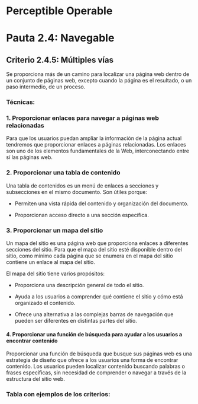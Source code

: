 # Perceptible Operable

# Pauta 2.4: Navegable

## Criterio 2.4.5: Múltiples vías

Se proporciona más de un camino para localizar una página web dentro de un conjunto de páginas web, excepto cuando la página es el resultado, o un paso intermedio, de un proceso.

### Técnicas:

### 1. Proporcionar enlaces para navegar a páginas web relacionadas

Para que los usuarios puedan ampliar la información de la página actual tendremos que proporcionar enlaces a páginas relacionadas. Los enlaces son uno de los elementos fundamentales de la Web, interconectando entre sí las páginas web.

### 2. Proporcionar una tabla de contenido

Una tabla de contenidos es un menú de enlaces a secciones y subsecciones en el mismo documento. Son útiles porque:

* Permiten una vista rápida del contenido y organización del documento.

* Proporcionan acceso directo a una sección específica.

### 3. Proporcionar un mapa del sitio

Un mapa del sitio es una página web que proporciona enlaces a diferentes secciones del sitio. Para que el mapa del sitio esté disponible dentro del sitio, como mínimo cada página que se enumera en el mapa del sitio contiene un enlace al mapa del sitio.

El mapa del sitio tiene varios propósitos:

* Proporciona una descripción general de todo el sitio.

* Ayuda a los usuarios a comprender qué contiene el sitio y cómo está organizado el contenido.

* Ofrece una alternativa a las complejas barras de navegación que pueden ser diferentes en distintas partes del sitio.

#### 4. Proporcionar una función de búsqueda para ayudar a los usuarios a encontrar contenido

Proporcionar una función de búsqueda que busque sus páginas web es una estrategia de diseño que ofrece a los usuarios una forma de encontrar contenido. Los usuarios pueden localizar contenido buscando palabras o frases específicas, sin necesidad de comprender o navegar a través de la estructura del sitio web.

### Tabla con ejemplos de los criterios:



